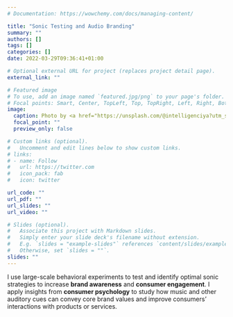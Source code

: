 ```yaml
---
# Documentation: https://wowchemy.com/docs/managing-content/

title: "Sonic Testing and Audio Branding"
summary: ""
authors: []
tags: []
categories: []
date: 2022-03-29T09:36:41+01:00

# Optional external URL for project (replaces project detail page).
external_link: ""

# Featured image
# To use, add an image named `featured.jpg/png` to your page's folder.
# Focal points: Smart, Center, TopLeft, Top, TopRight, Left, Right, BottomLeft, Bottom, BottomRight.
image:
  caption: Photo by <a href="https://unsplash.com/@intelligenciya?utm_source=unsplash&utm_medium=referral&utm_content=creditCopyText">Alexey Ruban</a> on <a href="https://unsplash.com/s/photos/audio-branding?utm_source=unsplash&utm_medium=referral&utm_content=creditCopyText">Unsplash</a>
  focal_point: ""
  preview_only: false

# Custom links (optional).
#   Uncomment and edit lines below to show custom links.
# links:
# - name: Follow
#   url: https://twitter.com
#   icon_pack: fab
#   icon: twitter

url_code: ""
url_pdf: ""
url_slides: ""
url_video: ""

# Slides (optional).
#   Associate this project with Markdown slides.
#   Simply enter your slide deck's filename without extension.
#   E.g. `slides = "example-slides"` references `content/slides/example-slides.md`.
#   Otherwise, set `slides = ""`.
slides: ""
---
```


I use large-scale behavioral experiments to test and identify optimal sonic strategies to increase **brand awareness** and **consumer engagement**. I apply insights from **consumer psychology** to study how music and other auditory cues can convey core brand values and improve consumers’ interactions with products or services.